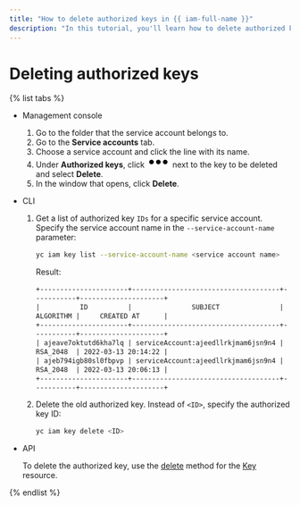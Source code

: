 ```yaml
---
title: "How to delete authorized keys in {{ iam-full-name }}"
description: "In this tutorial, you'll learn how to delete authorized keys in {{ iam-full-name }} via the management console, CLI, and API."
---
```


# Deleting authorized keys

{% list tabs %}

- Management console

   1. Go to the folder that the service account belongs to.
   1. Go to the **Service accounts** tab.
   1. Choose a service account and click the line with its name.
   1. Under **Authorized keys**, click ![image](../../../_assets/options.svg) next to the key to be deleted and select **Delete**.
   1. In the window that opens, click **Delete**.

- CLI

   1. Get a list of authorized key `IDs` for a specific service account. Specify the service account name in the `--service-account-name` parameter:

      ```bash
      yc iam key list --service-account-name <service account name>
      ```

      Result:

      ```text
      +----------------------+-------------------------------------+-----------+---------------------+
      |          ID          |               SUBJECT               | ALGORITHM |     CREATED AT      |
      +----------------------+-------------------------------------+-----------+---------------------+
      | ajeave7oktutd6kha7lq | serviceAccount:ajeedllrkjmam6jsn9n4 | RSA_2048  | 2022-03-13 20:14:22 |
      | ajeb794igb80sl0fbpvp | serviceAccount:ajeedllrkjmam6jsn9n4 | RSA_2048  | 2022-03-13 20:06:13 |
      +----------------------+-------------------------------------+-----------+---------------------+
      ```

   1. Delete the old authorized key. Instead of `<ID>`, specify the authorized key ID:

      ```bash
      yc iam key delete <ID>
      ```

- API

   To delete the authorized key, use the [delete](../../api-ref/Key/delete.md) method for the [Key](../../api-ref/Key/index.md) resource.

{% endlist %}
